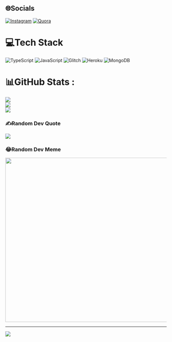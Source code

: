 
## 🌐Socials
[![Instagram](https://img.shields.io/badge/Instagram-%23E4405F.svg?logo=Instagram&logoColor=white)](https://instagram.com/btw.itz_daksh ) [![Quora](https://img.shields.io/badge/Quora-%23B92B27.svg?logo=Quora&logoColor=white)](https://quora.com/profile/Daksh) 

# 💻Tech Stack
![TypeScript](https://img.shields.io/badge/typescript-%23007ACC.svg?style=for-the-badge&logo=typescript&logoColor=white) ![JavaScript](https://img.shields.io/badge/javascript-%23323330.svg?style=for-the-badge&logo=javascript&logoColor=%23F7DF1E) ![Glitch](https://img.shields.io/badge/glitch-%233333FF.svg?style=for-the-badge&logo=glitch&logoColor=white) ![Heroku](https://img.shields.io/badge/heroku-%23430098.svg?style=for-the-badge&logo=heroku&logoColor=white) ![MongoDB](https://img.shields.io/badge/MongoDB-%234ea94b.svg?style=for-the-badge&logo=mongodb&logoColor=white)
# 📊GitHub Stats :
![](https://github-readme-stats.vercel.app/api?username=DAKSH2645&theme=radical&hide_border=false&include_all_commits=false&count_private=false)<br/>
![](https://github-readme-streak-stats.herokuapp.com/?user=DAKSH2645&theme=radical&hide_border=false)<br/>
![](https://github-readme-stats.vercel.app/api/top-langs/?username=DAKSH2645&theme=radical&hide_border=false&include_all_commits=false&count_private=false&layout=compact)

### ✍️Random Dev Quote
![](https://quotes-github-readme.vercel.app/api?type=horizontal&theme=radical)

### 😂Random Dev Meme
<img src="https://random-memer.herokuapp.com/" width="512px"/>

---
[![](https://visitcount.itsvg.in/api?id=DAKSH2645&icon=0&color=0)](https://visitcount.itsvg.in)

